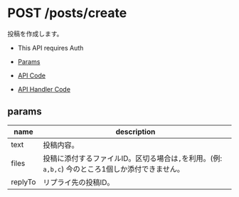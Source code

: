 # POST /posts/create

投稿を作成します。

- This API requires Auth

- [Params](#params)
- [API Code](/src/endpoints/posts/create.js)
- [API Handler Code](/src/handlers/web/posts/create.js)

## params

name|description
---|---
text|投稿内容。
files|投稿に添付するファイルID。区切る場合は`,`を利用。(例: `a,b,c`) 今のところ1個しか添付できません。
replyTo|リプライ先の投稿ID。
